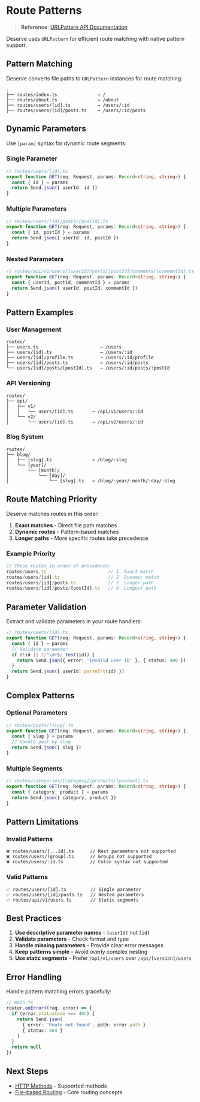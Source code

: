 # Route Patterns

> **Reference**: [URLPattern API Documentation](https://docs.deno.com/api/web/~/URLPattern)

Deserve uses `URLPattern` for efficient route matching with native pattern support.

## Pattern Matching

Deserve converts file paths to `URLPattern` instances for route matching:

```
.
├── routes/index.ts               → /
├── routes/about.ts               → /about
├── routes/users/[id].ts          → /users/:id
├── routes/users/[id]/posts.ts    → /users/:id/posts
```

## Dynamic Parameters

Use `[param]` syntax for dynamic route segments:

### Single Parameter
```typescript
// routes/users/[id].ts
export function GET(req: Request, params: Record<string, string>) {
  const { id } = params
  return Send.json({ userId: id })
}
```

### Multiple Parameters
```typescript
// routes/users/[id]/posts/[postId].ts
export function GET(req: Request, params: Record<string, string>) {
  const { id, postId } = params
  return Send.json({ userId: id, postId })
}
```

### Nested Parameters
```typescript
// routes/api/v1/users/[userId]/posts/[postId]/comments/[commentId].ts
export function GET(req: Request, params: Record<string, string>) {
  const { userId, postId, commentId } = params
  return Send.json({ userId, postId, commentId })
}
```

## Pattern Examples

### User Management
```
routes/
├── users.ts                       → /users
├── users/[id].ts                  → /users/:id
├── users/[id]/profile.ts          → /users/:id/profile
├── users/[id]/posts.ts            → /users/:id/posts
└── users/[id]/posts/[postId].ts   → /users/:id/posts/:postId
```

### API Versioning
```
routes/
├── api/
│   ├── v1/
│   │   └── users/[id].ts       → /api/v1/users/:id
│   └── v2/
│       └── users/[id].ts       → /api/v2/users/:id
```

### Blog System
```
routes/
├── blog/
│   ├── [slug].ts               → /blog/:slug
│   └── [year]/
│       └── [month]/
│           └── [day]/
│               └── [slug].ts   → /blog/:year/:month/:day/:slug
```

## Route Matching Priority

Deserve matches routes in this order:

1. **Exact matches** - Direct file path matches
2. **Dynamic routes** - Pattern-based matches
3. **Longer paths** - More specific routes take precedence

### Example Priority
```typescript
// These routes in order of precedence:
routes/users.ts                       // 1. Exact match
routes/users/[id].ts                  // 2. Dynamic match
routes/users/[id]/posts.ts            // 3. Longer path
routes/users/[id]/posts/[postId].ts   // 4. Longest path
```

## Parameter Validation

Extract and validate parameters in your route handlers:

```typescript
// routes/users/[id].ts
export function GET(req: Request, params: Record<string, string>) {
  const { id } = params
  // Validate parameter
  if (!id || !/^\d+$/.test(id)) {
    return Send.json({ error: 'Invalid user ID' }, { status: 400 })
  }
  return Send.json({ userId: parseInt(id) })
}
```

## Complex Patterns

### Optional Parameters
```typescript
// routes/posts/[slug].ts
export function GET(req: Request, params: Record<string, string>) {
  const { slug } = params
  // Handle post by slug
  return Send.json({ slug })
}
```

### Multiple Segments
```typescript
// routes/categories/[category]/products/[product].ts
export function GET(req: Request, params: Record<string, string>) {
  const { category, product } = params
  return Send.json({ category, product })
}
```

## Pattern Limitations

### Invalid Patterns
```
❌ routes/users/[...id].ts      // Rest parameters not supported
❌ routes/users/(group).ts      // Groups not supported
❌ routes/users/:id.ts          // Colon syntax not supported
```

### Valid Patterns
```
✅ routes/users/[id].ts         // Single parameter
✅ routes/users/[id]/posts.ts   // Nested parameters
✅ routes/api/v1/users.ts       // Static segments
```

## Best Practices

1. **Use descriptive parameter names** - `[userId]` not `[id]`
2. **Validate parameters** - Check format and type
3. **Handle missing parameters** - Provide clear error messages
4. **Keep patterns simple** - Avoid overly complex nesting
5. **Use static segments** - Prefer `/api/v1/users` over `/api/[version]/users`

## Error Handling

Handle pattern matching errors gracefully:

```typescript
// main.ts
router.onError((req, error) => {
  if (error.statusCode === 404) {
    return Send.json(
      { error: 'Route not found', path: error.path },
      { status: 404 }
    )
  }
  return null
})
```

## Next Steps

- [HTTP Methods](/core-concepts/http-methods) - Supported methods
- [File-based Routing](/core-concepts/file-based-routing) - Core routing concepts
